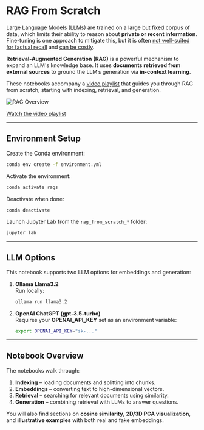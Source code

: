 # RAG From Scratch

Large Language Models (LLMs) are trained on a large but fixed corpus of data, which limits their ability to reason about **private or recent information**. Fine-tuning is one approach to mitigate this, but it is often [not well-suited for factual recall](https://www.anyscale.com/blog/fine-tuning-is-for-form-not-facts) and [can be costly](https://www.glean.com/blog/how-to-build-an-ai-assistant-for-the-enterprise).

**Retrieval-Augmented Generation (RAG)** is a powerful mechanism to expand an LLM's knowledge base. It uses **documents retrieved from external sources** to ground the LLM’s generation via **in-context learning**.

These notebooks accompany a [video playlist](https://youtube.com/playlist?list=PLfaIDFEXuae2LXbO1_PKyVJiQ23ZztA0x&feature=shared) that guides you through RAG from scratch, starting with indexing, retrieval, and generation.  

![RAG Overview](https://github.com/langchain-ai/rag-from-scratch/assets/122662504/54a2d76c-b07e-49e7-b4ce-fc45667360a1)

[Watch the video playlist](https://www.youtube.com/playlist?list=PLfaIDFEXuae2LXbO1_PKyVJiQ23ZztA0x)

---

## Environment Setup

Create the Conda environment:

```bash
conda env create -f environment.yml
```

Activate the environment:

```bash
conda activate rags
```

Deactivate when done:

```bash
conda deactivate
```

Launch Jupyter Lab from the `rag_from_scratch_*` folder:

```bash
jupyter lab
```

---

## LLM Options

This notebook supports two LLM options for embeddings and generation:

1. **Ollama Llama3.2**  
   Run locally:

   ```bash
   ollama run llama3.2
   ```

2. **OpenAI ChatGPT (gpt-3.5-turbo)**  
   Requires your **OPENAI_API_KEY** set as an environment variable:

   ```bash
   export OPENAI_API_KEY="sk-..."
   ```

---

## Notebook Overview

The notebooks walk through:

1. **Indexing** – loading documents and splitting into chunks.  
2. **Embeddings** – converting text to high-dimensional vectors.  
3. **Retrieval** – searching for relevant documents using similarity.  
4. **Generation** – combining retrieval with LLMs to answer questions.  

You will also find sections on **cosine similarity**, **2D/3D PCA visualization**, and **illustrative examples** with both real and fake embeddings.